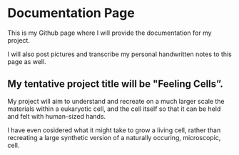 # Documentation Page

This is my Github page where I will provide the documentation for my project.

I will also post pictures and transcribe my personal handwritten notes to this page as well. 



## **My tentative project title will be "Feeling Cells”.**

My project will aim to understand and recreate on a much larger scale the materials within a eukaryotic cell, 
and the cell itself so that it can be held and felt with human-sized hands. 


I have even cosidered what it might take to grow a living cell, rather than recreating a large synthetic version of 
a naturally occuring, microscopic, cell.
